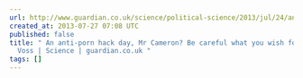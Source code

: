 ```yaml
---
url: http://www.guardian.co.uk/science/political-science/2013/jul/24/anti-porn-hackday-cameron
created_at: 2013-07-27 07:08 UTC
published: false
title: " An anti-porn hack day, Mr Cameron? Be careful what you wish for | Georgina
  Voss | Science | guardian.co.uk "
tags: []
---
```



